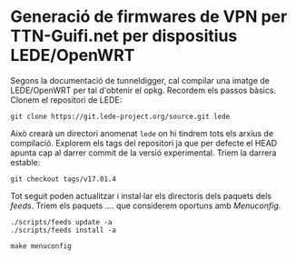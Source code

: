 # Generació de firmwares de VPN per TTN-Guifi.net per dispositius LEDE/OpenWRT

Segons la documentació de tunneldigger, cal compilar una imatge de LEDE/OpenWRT per tal d'obtenir el opkg. Recordem els passos bàsics. Clonem el repositori de LEDE:
```
git clone https://git.lede-project.org/source.git lede
```
Això crearà un directori anomenat `lede` on hi tindrem tots els arxius de compilació. Explorem els tags del repositori ja que per defecte el HEAD apunta cap al darrer commit de la versió experimental. Triem la darrera estable:
```
git checkout tags/v17.01.4
```
Tot seguit poden actualitzar i instal·lar els directoris dels paquets dels *feeds*. Triem els paquets .... que considerem oportuns amb *Menuconfig*.
```
./scripts/feeds update -a
./scripts/feeds install -a

make menuconfig
```
